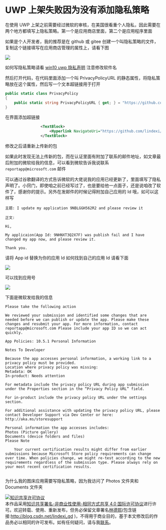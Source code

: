 
# UWP 上架失败因为没有添加隐私策略

在使用 UWP 上架之前需要经过微软的审核，在美国很看重个人隐私，因此需要在两个地方都填写上隐私策略。第一个是应用商店里面，第二个是应用程序里面

<!--more-->


<!-- 发布 -->

如果是个人开发者，我的推荐是在 github 或 gitee 创建一个叫隐私策略的文件，复制这个链接填写在应用商店管理的属性上，请看下图

![](http://image.acmx.xyz/lindexi%2F2020216106457921.jpg)

如何写隐私策略请看 [win10 uwp 隐私声明](https://blog.lindexi.com/post/win10-uwp-%E9%9A%90%E7%A7%81%E5%A3%B0%E6%98%8E.html ) 注意修改软件名

然后打开代码，在代码里面添加一个叫 PrivacyPolicyURL 的静态属性，将隐私策略放在这个属性，然后写一个文本超链接用于打开

```csharp
public static class PrivacyPolicy
{
	public static string PrivacyPolicyURL { get; } = "https://github.com/lindexi/UWP/blob/master/uwp/src/%E9%9A%90%E7%A7%81%E7%AD%96%E7%95%A5/Privacy%20Policy.md";
}
```

在界面添加超链接

```xml
                <TextBlock>
                    <Hyperlink NavigateUri="https://github.com/lindexi/UWP/blob/master/uwp/src/%E9%9A%90%E7%A7%81%E7%AD%96%E7%95%A5/Privacy%20Policy.md">隐私策略</Hyperlink>
                </TextBlock>
```

修改之后请重新上传新的包

如果此时发现无法上传新的包，而在认证里面有附加了联系的邮件地址，如文章最后附加的微软给我的信息，可以看到微软告诉我说联系 `reportapp@microsoft.com` 邮件

可以通过谷歌翻译的方式告诉微软的大佬说我的应用已经更新了，里面填写了隐私声明了。小窍门，即使咱之前已经写过了，也是要给他一点面子，还是说咱改了软件了，感谢你的提示。另外在发邮件的时候记得附加自己应用的 Id 哦，如可以这样写

```
主题: I update my application 9NBLGGH562R2 and please review it

正文:

Hi,
 
My applicaion(App Id: 9NHNXT3Q2X7F) was publish fail and I have changed my app now, and please review it.

Thank you.
```

请将 App id 替换为你的应用 Id 如何找到自己的应用 Id 请看下面

<!-- ![](image/UWP 上架失败因为没有添加隐私策略/UWP 上架失败因为没有添加隐私策略1.png) -->

![](http://image.acmx.xyz/lindexi%2F20202161017229707.jpg)

可以找到应用号

<!-- ![](image/UWP 上架失败因为没有添加隐私策略/UWP 上架失败因为没有添加隐私策略2.png) -->

![](http://image.acmx.xyz/lindexi%2F20202161018384856.jpg)

下面是微软发给我的信息

```
Please take the following action

We reviewed your submission and identified some changes that are needed before we can publish or update the app. Please make these changes and resubmit your app. For more information, contact reportapp@microsoft.com Please include your app ID so we can act quickly.

App Policies: 10.5.1 Personal Information

Notes To Developer

Because the app accesses personal information, a working link to a privacy policy must be provided.
Location where privacy policy was missing: 
Metadata: OK 
In-product: Needs attention
 
For metadata include the privacy policy URL during app submission under the Properties section in the “Privacy Policy URL” field.
 
For in-product include the privacy policy URL under the settings section.
 
For additional assistance with updating the privacy policy URL, please contact Developer Support via Dev Center or here: http://aka.ms/storesupport
 
Personal information the app accesses includes:
Photos (Picture gallery)
Documents (device folders and files)
Please Note

    Your current certification results might differ from earlier submissions because Microsoft Store policy requirements can change over time. When policies change, we might re-test according to the new requirements regardless of the submission type. Please always rely on your most recent certification results.


```

为什么我的图床应用需要写隐私策略，因为我访问了 Photos 文件夹和 Documents 文件夹





<a rel="license" href="http://creativecommons.org/licenses/by-nc-sa/4.0/"><img alt="知识共享许可协议" style="border-width:0" src="https://licensebuttons.net/l/by-nc-sa/4.0/88x31.png" /></a><br />本作品采用<a rel="license" href="http://creativecommons.org/licenses/by-nc-sa/4.0/">知识共享署名-非商业性使用-相同方式共享 4.0 国际许可协议</a>进行许可。欢迎转载、使用、重新发布，但务必保留文章署名[林德熙](http://blog.csdn.net/lindexi_gd)(包含链接:http://blog.csdn.net/lindexi_gd )，不得用于商业目的，基于本文修改后的作品务必以相同的许可发布。如有任何疑问，请与我[联系](mailto:lindexi_gd@163.com)。